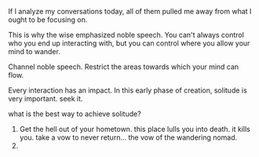 If I analyze my conversations today, all of them pulled me away from what I ought to be focusing on.

This is why the wise emphasized noble speech. You can't always control who you end up interacting with, but you can control where you allow your mind to wander.

Channel noble speech. Restrict the areas towards which your mind can flow.

Every interaction has an impact. In this early phase of creation, solitude is very important. seek it.

what is the best way to achieve solitude?

1. Get the hell out of your hometown. this place lulls you into death. it kills you. take a vow to never return... the vow of the wandering nomad.
2. 
